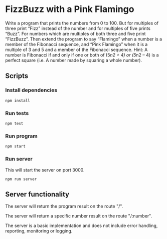 # FizzBuzz with a Pink Flamingo

Write a program that prints the numbers from 0 to 100. But for multiples of three print “Fizz” instead of the number and for multiples of five prints “Buzz”. For numbers which are multiples of both three and five print “FizzBuzz”. Then extend the program to say “Flamingo” when a number is a member of the Fibonacci sequence, and “Pink Flamingo” when it is a multiple of 3 and 5 and a member of the Fibonacci sequence. Hint: A number is Fibonacci if and only if one or both of (5*n2 + 4) or (5*n2 – 4) is a perfect square (i.e. A number made by squaring a whole number).

## Scripts

### Install dependencies
```
npm install
```

### Run tests
```
npm test
```

### Run program
```
npm start
```

### Run server

This will start the server on port 3000.

```
npm run server
```

## Server functionality

The server will return the program result on the route "/".

The server will return a specific number result on the route "/:number".

The server is a basic implementation and does not include error handling, reporting, monitoring or logging.
